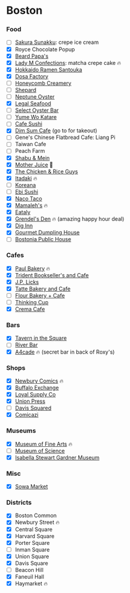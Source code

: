 Boston
======

### Food
- [ ] [Sakura Sunakku](http://www.sakurasunakku.com/index.html): crepe ice cream
- [x] Royce Chocolate Popup
- [x] [Beard Papa's](http://beardpapa.com/)
- [x] [Lady M Confections](https://www.ladym.com/): matcha crepe cake :fire:
- [x] [Hokkaido Ramen Santouka](https://www.santouka.co.jp/en)
- [x] [Dosa Factory](http://dosaboston.com/)
- [ ] [Honeycomb Creamery](http://www.honeycombcreamery.com/)
- [ ] [Shepard](http://www.shepardcooks.com/)
- [ ] [Neptune Oyster](http://www.neptuneoyster.com/)
- [x] [Legal Seafood](http://www.legalseafoods.com/)
- [ ] [Select Oyster Bar](http://www.selectboston.com/)
- [ ] [Yume Wo Katare](http://www.yumewokatare.com/)
- [ ] [Cafe Sushi](http://www.yumewokatare.com/)
- [x] [Dim Sum Cafe](http://www.dimsumcafe.com/) (go to for takeout)
- [ ] Gene's Chinese Flatbread Cafe: Liang Pi
- [ ] Taiwan Cafe
- [ ] Peach Farm
- [x] [Shabu &amp; Mein](http://www.shabumein.com/)
- [x] [Mother Juice](http://www.motherjuiceboston.com/) :poop:
- [x] [The Chicken &amp; Rice Guys](http://cnrguys.com/)
- [x] [Itadaki](http://www.itadakiboston.com/) :fire:
- [ ] [Koreana](http://koreanaboston.com/)
- [ ] [Ebi Sushi](http://ebisushi.com/)
- [x] [Naco Taco](http://nacocentral.com/)
- [x] [Mamaleh's](http://mamalehs.com/) :fire:
- [x] [Eataly](https://www.eataly.com/us_en/stores/boston/)
- [x] [Grendel's Den](http://www.grendelsden.com/) :fire: (amazing happy hour deal)
- [x] [Dig Inn](http://www.diginn.com/)
- [x] [Gourmet Dumpling House](https://www.yelp.com/biz/gourmet-dumpling-house-boston-3)
- [ ] [Bostonia Public House](http://bostoniapublichouse.com/)

### Cafes
- [x] [Paul Bakery](http://www.paul-usa.com/en/) :fire:
- [x] [Trident Bookseller's and Cafe](http://tridentbookscafe.com/)
- [x] [J.P. Licks](http://www.jplicks.com/)
- [x] [Tatte Bakery and Cafe](http://tattebakery.com/)
- [ ] [Flour Bakery + Cafe](http://flourbakery.com/)
- [ ] [Thinking Cup](http://www.thinkingcup.com/)
- [x] [Crema Cafe](https://www.cremacambridge.com/)

### Bars
- [x] [Tavern in the Square](http://taverninthesquare.com/)
- [ ] [River Bar](http://river-bar.com/)
- [x] [A4cade](http://areafour.com/locations/a4cade/) :fire: (secret bar in back of Roxy's)

### Shops
- [x] [Newbury Comics](https://www.newburycomics.com/) :fire:
- [x] [Buffalo Exchange](http://www.buffaloexchange.com/)
- [x] [Loyal Supply Co](http://loyalsupplyco.com/)
- [x] [Union Press](http://www.unionpressprints.com/)
- [ ] [Davis Squared](http://www.davissquared.com/)
- [x] [Comicazi](http://www.comicazi.com/)

### Museums
- [x] [Museum of Fine Arts](http://www.mfa.org/) :fire:
- [ ] [Museum of Science](https://www.mos.org/)
- [x] [Isabella Stewart Gardner Museum](http://www.gardnermuseum.org/)

### Misc
- [x] [Sowa Market](http://www.sowaboston.com/sowa-open-market/)

### Districts
- [x] Boston Common
- [x] Newbury Street :fire:
- [x] Central Square
- [x] Harvard Square
- [x] Porter Square
- [ ] Inman Square
- [x] Union Square
- [x] Davis Square
- [ ] Beacon Hill
- [x] Faneuil Hall
- [x] Haymarket :fire:
